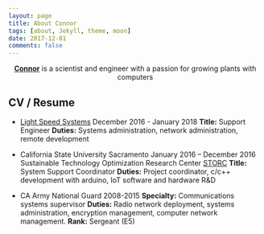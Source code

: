 ```yaml
---
layout: page
title: About Connor
tags: [about, Jekyll, theme, moon]
date: 2017-12-01
comments: false
---
```


<center><a href="http://connoraitken.com"><b>Connor</b></a> is a scientist and engineer with a passion for growing plants with computers</center>

## CV / Resume

* [Light Speed Systems](http://lightspeedsys.com) December 2016 - January 2018
<b>Title:</b> Support Engineer
<b>Duties:</b> Systems administration, network administration, remote development

* California State University Sacramento  January 2016 – December 2016
Sustainable Technology Optimization Research Center [STORC](http://csus.edu/storc/people)
<b>Title:</b> System Support Coordinator
<b>Duties:</b> Project coordinator, c/c++ development with arduino, IoT software and hardware R&D

* CA Army National Guard 2008-2015
<b>Specialty:</b> Communications systems supervisor
<b>Duties:</b> Radio network deployment, systems administration, encryption management, computer network management.
<b>Rank:</b> Sergeant (E5)
